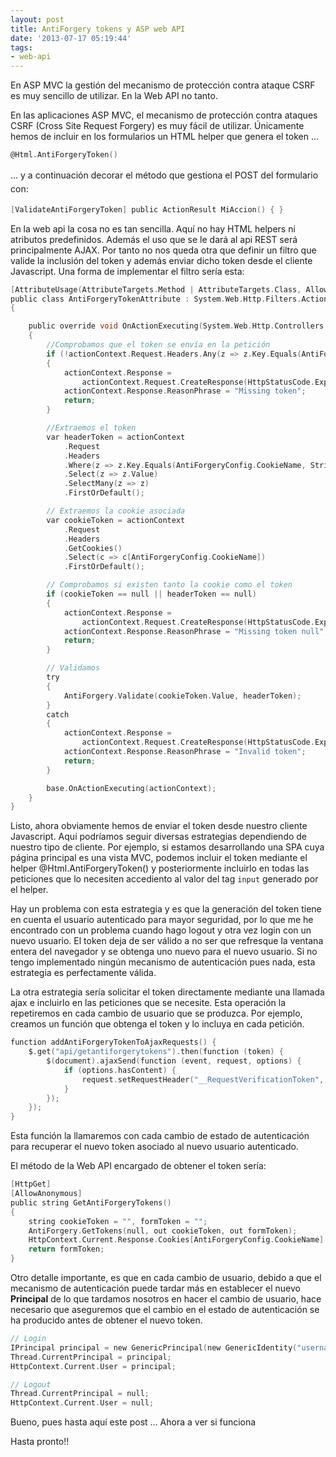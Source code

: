 ```yaml
---
layout: post
title: AntiForgery tokens y ASP web API
date: '2013-07-17 05:19:44'
tags:
- web-api
---
```



En ASP MVC la gestión del mecanismo de protección contra ataque CSRF es muy sencillo de utilizar. En la Web API no tanto.

En las aplicaciones ASP MVC, el mecanismo de protección contra ataques CSRF (Cross Site Request Forgery) es muy fácil de utilizar. Únicamente hemos de incluir en los formularios un HTML helper que genera el token …

```c
@Html.AntiForgeryToken()
```

<span style="font-size: 1em; line-height: 1.6em;">… y a continuación decorar el método que gestiona el POST del formulario con:</span>

```c
[ValidateAntiForgeryToken] public ActionResult MiAccion() { }
```

En la web api la cosa no es tan sencilla. Aquí no hay HTML helpers ni atributos predefinidos. Además el uso que se le dará al api REST será principalmente AJAX. Por tanto no nos queda otra que definir un filtro que valide la inclusión del token y además enviar dicho token desde el cliente Javascript. Una forma de implementar el filtro sería esta:</span>

```c
[AttributeUsage(AttributeTargets.Method | AttributeTargets.Class, AllowMultiple = false, Inherited = true)]
public class AntiForgeryTokenAttribute : System.Web.Http.Filters.ActionFilterAttribute
{

    public override void OnActionExecuting(System.Web.Http.Controllers.HttpActionContext actionContext)
    {
		//Comprobamos que el token se envía en la petición
        if (!actionContext.Request.Headers.Any(z => z.Key.Equals(AntiForgeryConfig.CookieName, StringComparison.OrdinalIgnoreCase)))
        {
            actionContext.Response =
                actionContext.Request.CreateResponse(HttpStatusCode.ExpectationFailed);
            actionContext.Response.ReasonPhrase = "Missing token";
            return;
        }

		//Extraemos el token
        var headerToken = actionContext
            .Request
            .Headers
            .Where(z => z.Key.Equals(AntiForgeryConfig.CookieName, StringComparison.OrdinalIgnoreCase))
            .Select(z => z.Value)
            .SelectMany(z => z)
            .FirstOrDefault();

		// Extraemos la cookie asociada
        var cookieToken = actionContext
            .Request
            .Headers
            .GetCookies()
            .Select(c => c[AntiForgeryConfig.CookieName])
            .FirstOrDefault();

        // Comprobamos si existen tanto la cookie como el token
        if (cookieToken == null || headerToken == null)
        {
            actionContext.Response =
                actionContext.Request.CreateResponse(HttpStatusCode.ExpectationFailed);
            actionContext.Response.ReasonPhrase = "Missing token null";
            return;
        }

        // Validamos
        try
        {
            AntiForgery.Validate(cookieToken.Value, headerToken);
        }
        catch
        {
            actionContext.Response =
                actionContext.Request.CreateResponse(HttpStatusCode.ExpectationFailed);
            actionContext.Response.ReasonPhrase = "Invalid token";
            return;
        }

        base.OnActionExecuting(actionContext);
    }
}
```

Listo, ahora obviamente hemos de enviar el token desde nuestro cliente Javascript. Aquí podríamos seguir diversas estrategias dependiendo de nuestro tipo de cliente. Por ejemplo, si estamos desarrollando una SPA cuya página principal es una vista MVC, podemos incluir el token mediante el helper @Html.AntiForgeryToken() y posteriormente incluirlo en todas las peticiones que lo necesiten accediento al valor del tag `input` generado por el helper.

Hay un problema con esta estrategia y es que la generación del token tiene en cuenta el usuario autenticado para mayor seguridad, por lo que me he encontrado con un problema cuando hago logout y otra vez login con un nuevo usuario. El token deja de ser válido a no ser que refresque la ventana entera del navegador y se obtenga uno nuevo para el nuevo usuario. Si no tengo implementado ningún mecanismo de autenticación pues nada, esta estrategia es perfectamente válida.

La otra estrategia sería solicitar el token directamente mediante una llamada ajax e incluirlo en las peticiones que se necesite. Esta operación la repetiremos en cada cambio de usuario que se produzca. Por ejemplo, creamos un función que obtenga el token y lo incluya en cada petición.

```c
function addAntiForgeryTokenToAjaxRequests() {
	$.get("api/getantiforgerytokens").then(function (token) {				
		$(document).ajaxSend(function (event, request, options) {
			if (options.hasContent) {	                
				request.setRequestHeader("__RequestVerificationToken", token);
			}
		});
	});
}
```

Esta función la llamaremos con cada cambio de estado de autenticación para recuperar el nuevo token asociado al nuevo usuario autenticado.

El método de la Web API encargado de obtener el token sería:

```c
[HttpGet]
[AllowAnonymous]
public string GetAntiForgeryTokens()
{
    string cookieToken = "", formToken = "";
    AntiForgery.GetTokens(null, out cookieToken, out formToken);
    HttpContext.Current.Response.Cookies[AntiForgeryConfig.CookieName].Value = cookieToken;
    return formToken;
}
```
Otro detalle importante, es que en cada cambio de usuario, debido a que el mecanismo de autenticación puede tardar más en establecer el nuevo **Principal** de lo que tardamos nosotros en hacer el cambio de usuario, hace necesario que aseguremos que el cambio en el estado de autenticación se ha producido antes de obtener el nuevo token.

```c
// Login
IPrincipal principal = new GenericPrincipal(new GenericIdentity("username"), null);
Thread.CurrentPrincipal = principal;
HttpContext.Current.User = principal;  

// Logout
Thread.CurrentPrincipal = null;
HttpContext.Current.User = null;
```
Bueno, pues hasta aquí este post … Ahora a ver si funciona

Hasta pronto!!


